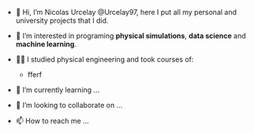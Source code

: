 - 👋 Hi, I’m Nicolas Urcelay @Urcelay97, here I put all my personal and university projects that I did. 

- 👀 I’m interested in programing **physical simulations**, **data science** and **machine learning**. 
- 🧑‍🎓 I studied physical engineering and took courses of:
  - fferf
- 🌱 I’m currently learning ...
- 💞️ I’m looking to collaborate on ...
- 📫 How to reach me ...

<!---
Urcelay97/Urcelay97 is a ✨ special ✨ repository because its `README.md` (this file) appears on your GitHub profile.
You can click the Preview link to take a look at your changes.
--->
